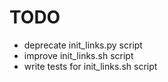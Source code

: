 
# TODO
- deprecate init_links.py script
- improve init_links.sh script
- write tests for init_links.sh script
